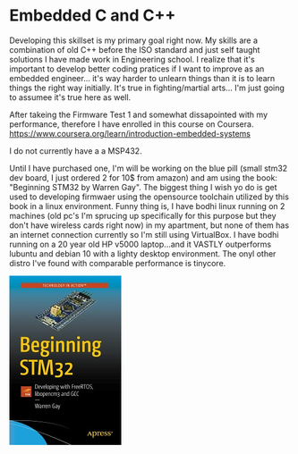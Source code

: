 # Embedded C and C++

Developing this skillset is my primary goal right now. My skills are a combination of old C++ before the ISO standard and just self taught solutions I have made work in Engineering school. I realize that it's important to develop better coding pratices if I want to improve as an embedded engineer... it's way harder to unlearn things than it is to learn things the right way initially. It's true in fighting/martial arts... I'm just going to assumee it's true here as well.

After takeing the Firmware Test 1 and somewhat dissapointed with my performance, therefore I have enrolled in this course on Coursera. https://www.coursera.org/learn/introduction-embedded-systems

I do not currently have a a MSP432. 

Until I have purchased one, I'm will be working on the blue pill (small stm32 dev board, I just ordered 2 for 10$ from amazon) and am using the book: "Beginning STM32 by Warren Gay". The biggest thing I wish yo do is get used to developing firmwaer using the opensource toolchain utilized by this book in a linux environment. Funny thing is, I have bodhi linux running on 2 machines (old pc's I'm sprucing up specifically for this purpose but they don't have wireless cards right now) in my apartment, but none of them has an internet connection currently so I'm still using VirtualBox. I have bodhi running on a 20 year old HP v5000 laptop...and it VASTLY outperforms lubuntu and debian 10 with a lighty desktop environment. The onyl other distro I've found with comparable performance is tinycore.

![Current book I'm using](https://github.com/kbickham/Coding-Challenges-and-Tests/blob/master/Embedded%20C%20and%20C%2B%2B/bookcover.jpg)
